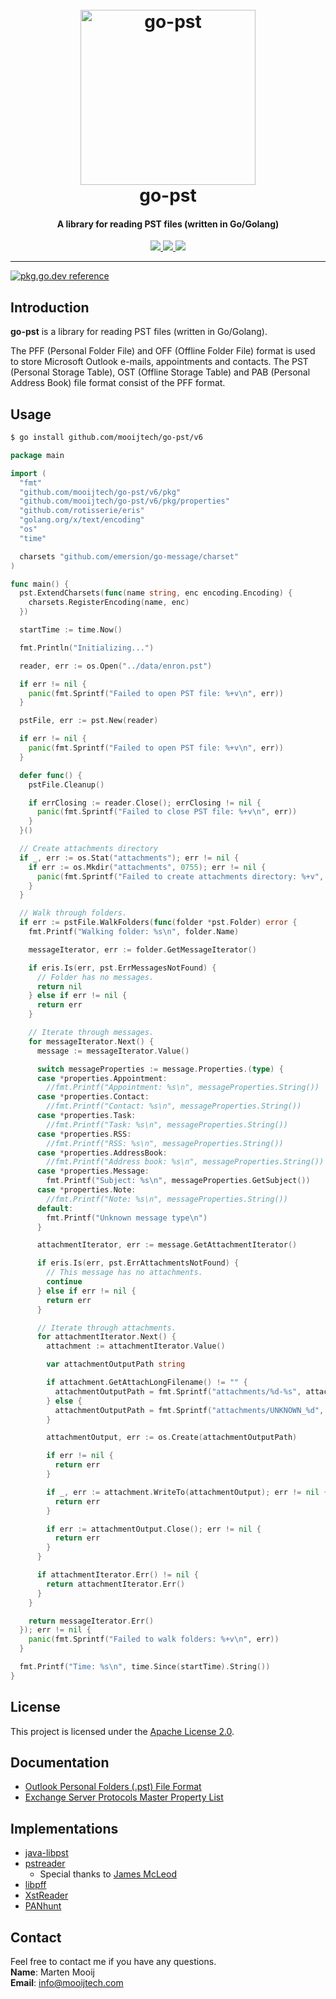 <h1 align="center">
  <br>
  <a href="https://github.com/mooijtech/go-pst"><img src="https://i.imgur.com/LIicreP.png" alt="go-pst" width="280"></a>
  <br>
  go-pst
  <br>
</h1>

<h4 align="center">A library for reading PST files (written in Go/Golang)</h4>

<p align="center">
  <a href="https://github.com/mooijtech/go-pst/blob/master/LICENSE.txt">
      <img src="https://img.shields.io/badge/license-Apache%202-blue.svg?style=flat-square">
  </a>
  <a href="https://github.com/mooijtech/go-pst/issues">
    <img src="https://img.shields.io/github/issues/mooijtech/go-pst.svg?style=flat-square">
  </a>
  <a href="https://github.com/mooijtech/go-pst">
      <img src="https://img.shields.io/badge/contributions-welcome-brightgreen.svg?style=flat-square">
  </a>
</p>

---

[![pkg.go.dev reference](https://img.shields.io/badge/pkg.go.dev-reference-007d9c?logo=go&logoColor=white&style=flat-square)](https://pkg.go.dev/github.com/mooijtech/go-pst/v6)

## Introduction

**go-pst** is a library for reading PST files (written in Go/Golang).

The PFF (Personal Folder File) and OFF (Offline Folder File) format is used to store Microsoft Outlook e-mails, appointments and contacts. The PST (Personal Storage Table), OST (Offline Storage Table) and PAB (Personal Address Book) file format consist of the PFF format.

## Usage

```bash
$ go install github.com/mooijtech/go-pst/v6
```

```go
package main

import (
  "fmt"
  "github.com/mooijtech/go-pst/v6/pkg"
  "github.com/mooijtech/go-pst/v6/pkg/properties"
  "github.com/rotisserie/eris"
  "golang.org/x/text/encoding"
  "os"
  "time"

  charsets "github.com/emersion/go-message/charset"
)

func main() {
  pst.ExtendCharsets(func(name string, enc encoding.Encoding) {
    charsets.RegisterEncoding(name, enc)
  })

  startTime := time.Now()

  fmt.Println("Initializing...")

  reader, err := os.Open("../data/enron.pst")

  if err != nil {
    panic(fmt.Sprintf("Failed to open PST file: %+v\n", err))
  }

  pstFile, err := pst.New(reader)

  if err != nil {
    panic(fmt.Sprintf("Failed to open PST file: %+v\n", err))
  }

  defer func() {
    pstFile.Cleanup()

    if errClosing := reader.Close(); errClosing != nil {
      panic(fmt.Sprintf("Failed to close PST file: %+v\n", err))
    }
  }()

  // Create attachments directory
  if _, err := os.Stat("attachments"); err != nil {
    if err := os.Mkdir("attachments", 0755); err != nil {
      panic(fmt.Sprintf("Failed to create attachments directory: %+v", err))
    }
  }

  // Walk through folders.
  if err := pstFile.WalkFolders(func(folder *pst.Folder) error {
    fmt.Printf("Walking folder: %s\n", folder.Name)

    messageIterator, err := folder.GetMessageIterator()

    if eris.Is(err, pst.ErrMessagesNotFound) {
      // Folder has no messages.
      return nil
    } else if err != nil {
      return err
    }

    // Iterate through messages.
    for messageIterator.Next() {
      message := messageIterator.Value()

      switch messageProperties := message.Properties.(type) {
      case *properties.Appointment:
        //fmt.Printf("Appointment: %s\n", messageProperties.String())
      case *properties.Contact:
        //fmt.Printf("Contact: %s\n", messageProperties.String())
      case *properties.Task:
        //fmt.Printf("Task: %s\n", messageProperties.String())
      case *properties.RSS:
        //fmt.Printf("RSS: %s\n", messageProperties.String())
      case *properties.AddressBook:
        //fmt.Printf("Address book: %s\n", messageProperties.String())
      case *properties.Message:
        fmt.Printf("Subject: %s\n", messageProperties.GetSubject())
      case *properties.Note:
        //fmt.Printf("Note: %s\n", messageProperties.String())
      default:
        fmt.Printf("Unknown message type\n")
      }

      attachmentIterator, err := message.GetAttachmentIterator()

      if eris.Is(err, pst.ErrAttachmentsNotFound) {
        // This message has no attachments.
        continue
      } else if err != nil {
        return err
      }

      // Iterate through attachments.
      for attachmentIterator.Next() {
        attachment := attachmentIterator.Value()

        var attachmentOutputPath string

        if attachment.GetAttachLongFilename() != "" {
          attachmentOutputPath = fmt.Sprintf("attachments/%d-%s", attachment.Identifier, attachment.GetAttachLongFilename())
        } else {
          attachmentOutputPath = fmt.Sprintf("attachments/UNKNOWN_%d", attachment.Identifier)
        }

        attachmentOutput, err := os.Create(attachmentOutputPath)

        if err != nil {
          return err
        }

        if _, err := attachment.WriteTo(attachmentOutput); err != nil {
          return err
        }

        if err := attachmentOutput.Close(); err != nil {
          return err
        }
      }

      if attachmentIterator.Err() != nil {
        return attachmentIterator.Err()
      }
    }

    return messageIterator.Err()
  }); err != nil {
    panic(fmt.Sprintf("Failed to walk folders: %+v\n", err))
  }

  fmt.Printf("Time: %s\n", time.Since(startTime).String())
}
```

## License 

This project is licensed under the [Apache License 2.0]().

## Documentation

- [Outlook Personal Folders (.pst) File Format](https://github.com/mooijtech/go-pst/blob/master/docs/README.md)
- [Exchange Server Protocols Master Property List](https://learn.microsoft.com/en-us/openspecs/exchange_server_protocols/ms-oxprops/f6ab1613-aefe-447d-a49c-18217230b148)

## Implementations

- [java-libpst](https://github.com/rjohnsondev/java-libpst)
- [pstreader](https://github.com/Jmcleodfoss/pstreader)
  - Special thanks to [James McLeod](https://github.com/Jmcleodfoss)
- [libpff](https://github.com/libyal/libpff)
- [XstReader](https://github.com/Dijji/XstReader)
- [PANhunt](https://github.com/Dionach/PANhunt/blob/master/pst.py)

## Contact

Feel free to contact me if you have any questions.<br/>
**Name**: Marten Mooij<br/>
**Email**: info@mooijtech.com<br/>